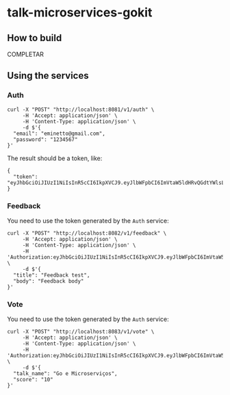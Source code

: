 # talk-microservices-gokit

## How to build

COMPLETAR

## Using the services

### Auth

```
curl -X "POST" "http://localhost:8081/v1/auth" \
     -H 'Accept: application/json' \
     -H 'Content-Type: application/json' \
     -d $'{
  "email": "eminetto@gmail.com",
  "password": "1234567"
}'

```

The result should be a token, like:

```
{
  "token": "eyJhbGciOiJIUzI1NiIsInR5cCI6IkpXVCJ9.eyJlbWFpbCI6ImVtaW5ldHRvQGdtYWlsLmNvbSIsImV4cCI6MTU2ODkwNTM3MCwiaWF0IjoxNTY4OTAxNzQwLCJuYmYiOjE1Njg5MDE3NDB9.07my1r33iKhfUuR3XK87YomK00Fcio_Ve7ZXlaq0Jb0"
}
```

### Feedback

You need to use the token generated by the ```Auth``` service:

```
curl -X "POST" "http://localhost:8082/v1/feedback" \
     -H 'Accept: application/json' \
     -H 'Content-Type: application/json' \
	 -H 'Authorization:eyJhbGciOiJIUzI1NiIsInR5cCI6IkpXVCJ9.eyJlbWFpbCI6ImVtaW5ldHRvQGdtYWlsLmNvbSIsImV4cCI6MTU2ODkwNTM3MCwiaWF0IjoxNTY4OTAxNzQwLCJuYmYiOjE1Njg5MDE3NDB9.07my1r33iKhfUuR3XK87YomK00Fcio_Ve7ZXlaq0Jb0' \
     -d $'{
  "title": "Feedback test",
  "body": "Feedback body"
}'
```

### Vote

You need to use the token generated by the ```Auth``` service:

```
curl -X "POST" "http://localhost:8083/v1/vote" \
     -H 'Accept: application/json' \
     -H 'Content-Type: application/json' \
	 -H 'Authorization:eyJhbGciOiJIUzI1NiIsInR5cCI6IkpXVCJ9.eyJlbWFpbCI6ImVtaW5ldHRvQGdtYWlsLmNvbSIsImV4cCI6MTU2ODkwNTM3MCwiaWF0IjoxNTY4OTAxNzQwLCJuYmYiOjE1Njg5MDE3NDB9.07my1r33iKhfUuR3XK87YomK00Fcio_Ve7ZXlaq0Jb0' \
     -d $'{
  "talk_name": "Go e Microserviços",
  "score": "10"
}'
```

